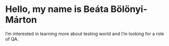 # Hello, my name is Beáta Bölönyi-Márton
I’m interested in learning more about testing world and I’m looking for a role of QA.
